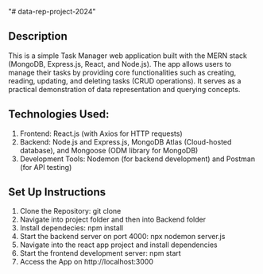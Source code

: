 "# data-rep-project-2024"

## Description
This is a simple Task Manager web application built with the MERN stack (MongoDB, Express.js, React, and Node.js). The app allows users to manage their tasks by providing core functionalities such as creating, reading, updating, and deleting tasks (CRUD operations). It serves as a practical demonstration of data representation and querying concepts.

## Technologies Used:
1. Frontend: React.js (with Axios for HTTP requests)
2. Backend: Node.js and Express.js, MongoDB Atlas (Cloud-hosted database), and Mongoose (ODM library for MongoDB)
3. Development Tools: Nodemon (for backend development) and Postman (for API testing)

## Set Up Instructions
1.	Clone the Repository: git clone [<repository-url>](https://github.com/ArielCNunes/data-rep-project-2024.git)
2.	Navigate into project folder and then into Backend folder
3.	Install dependecies: npm install
4.	Start the backend server on port 4000: npx nodemon server.js
5.	Navigate into the react app project and install dependencies
6.	Start the frontend development server: npm start
7.	Access the App on http://localhost:3000
